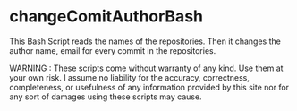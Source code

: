 # changeComitAuthorBash
This Bash Script reads the names of the repositories. Then it changes the author name, email for every commit in the repositories.


WARNING : These scripts come without warranty of any kind. Use them at your own risk. I assume no liability for the accuracy, correctness, completeness, or usefulness of any information provided by this site nor for any sort of damages using these scripts may cause.



